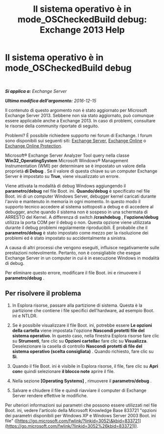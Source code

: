 ﻿---
title: 'Il sistema operativo è in mode_OSCheckedBuild debug: Exchange 2013 Help'
TOCTitle: Il sistema operativo è in mode_OSCheckedBuild debug
ms:assetid: 93a1380f-1388-494d-8f78-92dfefd069bd
ms:mtpsurl: https://technet.microsoft.com/it-it/library/ms.exch.setupreadiness.oscheckedbuild(v=EXCHG.150)
ms:contentKeyID: 50481217
ms.date: 05/22/2018
mtps_version: v=EXCHG.150
ms.translationtype: MT
---

# Il sistema operativo è in mode\_OSCheckedBuild debug

 

_**Si applica a:** Exchange Server_

_**Ultima modifica dell'argomento:** 2016-12-15_

Il contenuto di questo argomento non è stato aggiornato per Microsoft Exchange Server 2013. Sebbene non sia stato aggiornato, può comunque essere applicabile anche a Exchange 2013. In caso di problemi, consultare le risorse della community riportate di seguito.

Problemi? È possibile richiedere supporto nei forum di Exchange. I forum sono disponibili sui seguenti siti: [Exchange Server](https://go.microsoft.com/fwlink/p/?linkid=60612), [Exchange Online](https://go.microsoft.com/fwlink/p/?linkid=267542) o [Exchange Online Protection](https://go.microsoft.com/fwlink/p/?linkid=285351).

Microsoft® Exchange Server Analyzer Tool query nella classe **Win32\_OperatingSystem** Microsoft Windows® Management Instrumentation (WMI) per determinare se è impostato un valore della proprietà **di Debug** . Se il valore di questa chiave su un computer Exchange Server è impostato su **True**, viene visualizzato un errore.

Viene attivata la modalità di debug Windows aggiungendo il **parametro/debug** nel file Boot. ini. **Quando/debug** è specificato nel file Boot. ini di un computer Windows Server, debugger kernel caricati durante l'avvio e mantenuto in memoria in ogni momento. In questo modo il supporto tecnico accedere al sistema sottoposti a debug e di accedere al debugger, anche quando il sistema non è sospeso in una schermata di ARRESTO del Kernel. A differenza di switch **/crashdebug** , **l'opzione/debug** utilizza la porta COM per il debug o non. Questa opzione viene utilizzata durante il debug problemi regolarmente riproducibili. È probabile che il **parametro/debug** è stato impostato come mezzo per la risoluzione dei problemi ed è stato impostato su accidentalmente a sinistra.

A causa di altri processi che vengono eseguiti, influisce negativamente sulle prestazioni notevolmente. Pertanto, non è consigliabile che esegue Exchange Server in un computer in cui è in esecuzione Windows in modalità di debug.

Per eliminare questo errore, modificare il file Boot. ini e rimuovere il **parametro/debug** .

## Per risolvere il problema

1.  In Esplora risorse, passare alla partizione di sistema. Questa è la partizione che contiene i file specifici dell'hardware, ad esempio Boot. ini e NTLDR.

2.  Se è possibile visualizzare il file Boot. ini, potrebbe essere **Le opzioni della cartella** viene impostata l'opzione **Nascondi protetti file del sistema operativo**. In questo caso, nella finestra Esplora risorse fare clic su **Strumenti**, fare clic su **Opzioni cartella**e fare clic su **Visualizza**. Deselezionare la casella di controllo **Nascondi protetti di file del sistema operativo (scelta consigliata)** . Quando richiesto, fare clic su **Sì**.

3.  Quando il file Boot. ini è visibile in Esplora risorse, il file, fare clic su **Apri con**e quindi selezionare **il blocco note** aprire il file.

4.  Nella sezione **\[Operating Systems\]** , rimuovere il **parametro/debug** .

5.  Salvare e chiudere il file e quindi riavviare il computer di Exchange Server rendere effettive le modifiche.

Per ulteriori informazioni sui parametri che possono essere utilizzati nel file Boot. ini, vedere l'articolo della Microsoft Knowledge Base 833721 "opzioni dei parametri disponibili per Windows XP e Windows Server 2003 Boot. ini file" ([https://go.microsoft.com/fwlink/?linkid=3052\&kbid=833721](https://go.microsoft.com/fwlink/?linkid=3052%26kbid=833721)).


